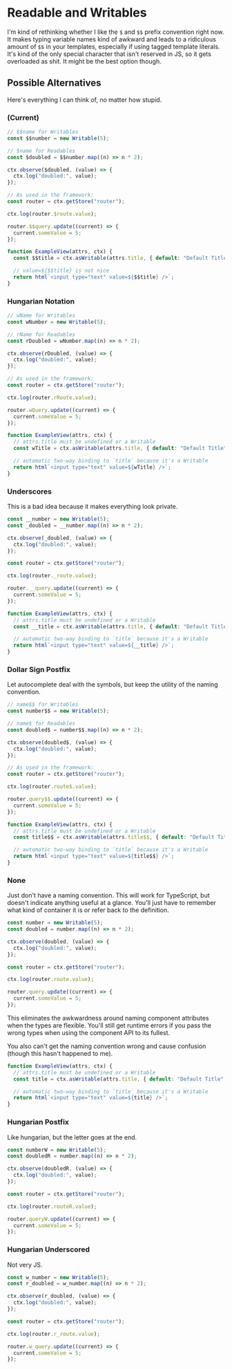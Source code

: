 # Readable and Writables

I'm kind of rethinking whether I like the `$` and `$$` prefix convention right now. It makes typing variable names kind of awkward and leads to a ridiculous amount of `$`s in your templates, especially if using tagged template literals. It's kind of the only special character that isn't reserved in JS, so it gets overloaded as shit. It might be the best option though.

## Possible Alternatives

Here's everything I can think of, no matter how stupid.

### (Current)

```js
// $$name for Writables
const $$number = new Writable(5);

// $name for Readables
const $doubled = $$number.map((n) => n * 2);

ctx.observe($doubled, (value) => {
  ctx.log("doubled:", value);
});

// As used in the framework:
const router = ctx.getStore("router");

ctx.log(router.$route.value);

router.$$query.update((current) => {
  current.someValue = 5;
});

function ExampleView(attrs, ctx) {
  const $$title = ctx.asWritable(attrs.title, { default: "Default Title" });

  // value=${$$title} is not nice
  return html`<input type="text" value=${$$title} />`;
}
```

### Hungarian Notation

```js
// wName for Writables
const wNumber = new Writable(5);

// rName for Readables
const rDoubled = wNumber.map((n) => n * 2);

ctx.observe(rDoubled, (value) => {
  ctx.log("doubled:", value);
});

// As used in the framework:
const router = ctx.getStore("router");

ctx.log(router.rRoute.value);

router.wQuery.update((current) => {
  current.someValue = 5;
});

function ExampleView(attrs, ctx) {
  // attrs.title must be undefined or a Writable
  const wTitle = ctx.asWritable(attrs.title, { default: "Default Title" });

  // automatic two-way binding to `title` because it's a Writable
  return html`<input type="text" value=${wTitle} />`;
}
```

### Underscores

This is a bad idea because it makes everything look private.

```js
const __number = new Writable(5);
const _doubled = __number.map((n) => n * 2);

ctx.observe(_doubled, (value) => {
  ctx.log("doubled:", value);
});

const router = ctx.getStore("router");

ctx.log(router._route.value);

router.__query.update((current) => {
  current.someValue = 5;
});

function ExampleView(attrs, ctx) {
  // attrs.title must be undefined or a Writable
  const __title = ctx.asWritable(attrs.title, { default: "Default Title" });

  // automatic two-way binding to `title` because it's a Writable
  return html`<input type="text" value=${__title} />`;
}
```

### Dollar Sign Postfix

Let autocomplete deal with the symbols, but keep the utility of the naming convention.

```js
// name$$ for Writables
const number$$ = new Writable(5);

// name$ for Readables
const doubled$ = number$$.map((n) => n * 2);

ctx.observe(doubled$, (value) => {
  ctx.log("doubled:", value);
});

// As used in the framework:
const router = ctx.getStore("router");

ctx.log(router.route$.value);

router.query$$.update((current) => {
  current.someValue = 5;
});

function ExampleView(attrs, ctx) {
  // attrs.title must be undefined or a Writable
  const title$$ = ctx.asWritable(attrs.title$$, { default: "Default Title" });

  // automatic two-way binding to `title` because it's a Writable
  return html`<input type="text" value=${title$$} />`;
}
```

### None

Just don't have a naming convention. This will work for TypeScript, but doesn't indicate anything useful at a glance. You'll just have to remember what kind of container it is or refer back to the definition.

```js
const number = new Writable(5);
const doubled = number.map((n) => n * 2);

ctx.observe(doubled, (value) => {
  ctx.log("doubled:", value);
});

const router = ctx.getStore("router");

ctx.log(router.route.value);

router.query.update((current) => {
  current.someValue = 5;
});
```

This eliminates the awkwardness around naming component attributes when the types are flexible. You'll still get runtime errors if you pass the wrong types when using the component API to its fullest.

You also can't get the naming convention wrong and cause confusion (though this hasn't happened to me).

```js
function ExampleView(attrs, ctx) {
  // attrs.title must be undefined or a Writable
  const title = ctx.asWritable(attrs.title, { default: "Default Title" });

  // automatic two-way binding to `title` because it's a Writable
  return html`<input type="text" value=${title} />`;
}
```

### Hungarian Postfix

Like hungarian, but the letter goes at the end.

```js
const numberW = new Writable(5);
const doubledR = number.map((n) => n * 2);

ctx.observe(doubledR, (value) => {
  ctx.log("doubled:", value);
});

const router = ctx.getStore("router");

ctx.log(router.routeR.value);

router.queryW.update((current) => {
  current.someValue = 5;
});
```

### Hungarian Underscored

Not very JS.

```js
const w_number = new Writable(5);
const r_doubled = w_number.map((n) => n * 2);

ctx.observe(r_doubled, (value) => {
  ctx.log("doubled:", value);
});

const router = ctx.getStore("router");

ctx.log(router.r_route.value);

router.w_query.update((current) => {
  current.someValue = 5;
});
```
